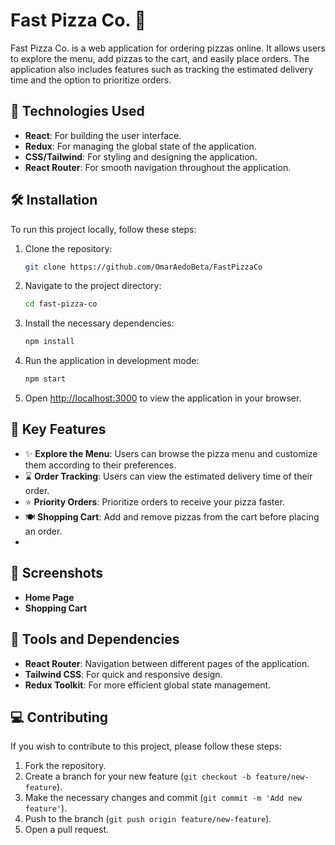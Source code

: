 # Fast Pizza Co. 🍕

Fast Pizza Co. is a web application for ordering pizzas online. It allows users to explore the menu, add pizzas to the cart, and easily place orders. The application also includes features such as tracking the estimated delivery time and the option to prioritize orders.

## 🚀 Technologies Used

- **React**: For building the user interface.
- **Redux**: For managing the global state of the application.
- **CSS/Tailwind**: For styling and designing the application.
- **React Router**: For smooth navigation throughout the application.

## 🛠️ Installation

To run this project locally, follow these steps:

1. Clone the repository:
   ```bash
   git clone https://github.com/OmarAedoBeta/FastPizzaCo
   ```
2. Navigate to the project directory:
   ```bash
   cd fast-pizza-co
   ```
3. Install the necessary dependencies:
   ```bash
   npm install
   ```
4. Run the application in development mode:
   ```bash
   npm start
   ```
5. Open [http://localhost:3000](http://localhost:3000) to view the application in your browser.

## 🌱 Key Features

- ✨ **Explore the Menu**: Users can browse the pizza menu and customize them according to their preferences.
- ⌛ **Order Tracking**: Users can view the estimated delivery time of their order.
- ⭐ **Priority Orders**: Prioritize orders to receive your pizza faster.
- 🍽️ **Shopping Cart**: Add and remove pizzas from the cart before placing an order.
- 
## 🌄 Screenshots

- **Home Page**
- **Shopping Cart**

## 🔧 Tools and Dependencies

- **React Router**: Navigation between different pages of the application.
- **Tailwind CSS**: For quick and responsive design.
- **Redux Toolkit**: For more efficient global state management.

## 💻 Contributing

If you wish to contribute to this project, please follow these steps:

1. Fork the repository.
2. Create a branch for your new feature (`git checkout -b feature/new-feature`).
3. Make the necessary changes and commit (`git commit -m 'Add new feature'`).
4. Push to the branch (`git push origin feature/new-feature`).
5. Open a pull request.
